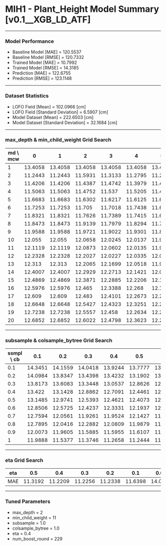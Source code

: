 # MIH1 - Plant_Height Model Summary [v0.1__XGB_LD_ATF]

***

### Model Performance

- Baseline Model [MAE] = 120.5537
- Baseline Model [RMSE] = 120.7332
- Trained Model [MAE] = 10.7992
- Trained Model [RMSE] = 14.3185
- Prediction [MAE] = 122.6755
- Prediction [RMSE] = 123.1148
***

### Dataset Statistics

- LOFO Field [Mean] = 102.0966 [cm]
- LOFO Field [Standard Deviation] = 6.5907 [cm]
- Model Dataset [Mean] = 222.6503 [cm]
- Model Dataset [Standard Deviation] = 32.1684 [cm]
***

### max_depth & min_child_weight Grid Search

|   md \ mcw |       0 |       1 |       2 |       3 |       4 |       5 |       6 |       7 |       8 |       9 |      10 |      11 |      12 |      13 |      14 |      15 |      16 |      17 |      18 |      19 |      20 |
|------------|---------|---------|---------|---------|---------|---------|---------|---------|---------|---------|---------|---------|---------|---------|---------|---------|---------|---------|---------|---------|---------|
|          1 | 13.4058 | 13.4058 | 13.4058 | 13.4058 | 13.4058 | 13.4058 | 13.4058 | 13.4058 | 13.4058 | 13.4058 | 13.4039 | 13.4039 | 13.4039 | 13.4048 | 13.4048 | 13.4048 | 13.4048 | 13.4048 | 13.4048 | 13.4048 | 13.4053 |
|          2 | 11.2443 | 11.2443 | 11.5931 | 11.3133 | 11.2795 | 11.2937 | 11.2906 | 11.3514 | 11.2267 | 11.2962 | 11.2882 | 11.2256 | 11.3232 | 11.2664 | 11.2915 | 11.2792 | 11.3138 | 11.3065 | 11.2516 | 11.42   | 11.3058 |
|          3 | 11.4206 | 11.4206 | 11.4387 | 11.4742 | 11.3979 | 11.465  | 11.371  | 11.3245 | 11.416  | 11.3771 | 11.3717 | 11.3548 | 11.2886 | 11.3774 | 11.3852 | 11.3228 | 11.3412 | 11.3013 | 11.4571 | 11.3724 | 11.3775 |
|          4 | 11.5063 | 11.5063 | 11.4752 | 11.537  | 11.5205 | 11.4875 | 11.4903 | 11.4855 | 11.4844 | 11.4982 | 11.4799 | 11.4651 | 11.5033 | 11.4507 | 11.4535 | 11.4624 | 11.4331 | 11.4612 | 11.4504 | 11.455  | 11.4567 |
|          5 | 11.6683 | 11.6683 | 11.6302 | 11.6217 | 11.6125 | 11.6067 | 11.5086 | 11.5747 | 11.5648 | 11.5267 | 11.4955 | 11.5382 | 11.4862 | 11.5711 | 11.5801 | 11.5543 | 11.5119 | 11.482  | 11.4925 | 11.524  | 11.5135 |
|          6 | 11.7253 | 11.7253 | 11.705  | 11.7018 | 11.7438 | 11.6558 | 11.6782 | 11.6782 | 11.6464 | 11.6125 | 11.5993 | 11.6112 | 11.6549 | 11.5914 | 11.634  | 11.6128 | 11.6146 | 11.5552 | 11.5832 | 11.6423 | 11.596  |
|          7 | 11.8321 | 11.8321 | 11.7626 | 11.7389 | 11.7415 | 11.6882 | 11.7165 | 11.6719 | 11.5993 | 11.6748 | 11.5856 | 11.6706 | 11.6319 | 11.6536 | 11.6451 | 11.674  | 11.6376 | 11.6052 | 11.6386 | 11.6324 | 11.5715 |
|          8 | 11.8473 | 11.8473 | 11.9139 | 11.7979 | 11.8294 | 11.7879 | 11.7886 | 11.7297 | 11.6951 | 11.7961 | 11.7203 | 11.7253 | 11.6789 | 11.699  | 11.6658 | 11.6635 | 11.703  | 11.691  | 11.6736 | 11.675  | 11.6821 |
|          9 | 11.9588 | 11.9588 | 11.9721 | 11.9022 | 11.9301 | 11.8524 | 11.818  | 11.7847 | 11.8101 | 11.8117 | 11.7904 | 11.7396 | 11.7657 | 11.709  | 11.7279 | 11.777  | 11.7227 | 11.7144 | 11.677  | 11.6726 | 11.7293 |
|         10 | 12.055  | 12.055  | 12.0658 | 12.0245 | 12.0137 | 11.9238 | 11.9079 | 11.8458 | 11.8261 | 11.8461 | 11.8398 | 11.7919 | 11.7925 | 11.7348 | 11.7516 | 11.7316 | 11.6939 | 11.7498 | 11.6798 | 11.6954 | 11.7175 |
|         11 | 12.1119 | 12.1119 | 12.0873 | 12.0602 | 12.0135 | 11.9622 | 11.881  | 11.8606 | 11.8518 | 11.8578 | 11.8293 | 11.8385 | 11.847  | 11.7849 | 11.7546 | 11.7381 | 11.7091 | 11.7517 | 11.6784 | 11.7583 | 11.6896 |
|         12 | 12.2328 | 12.2328 | 12.2027 | 12.0227 | 12.0335 | 12.0395 | 11.9695 | 11.887  | 11.8886 | 11.8976 | 11.8693 | 11.8804 | 11.8615 | 11.8518 | 11.7566 | 11.8421 | 11.7396 | 11.7417 | 11.7198 | 11.7298 | 11.7208 |
|         13 | 12.313  | 12.313  | 12.2065 | 12.1699 | 12.0518 | 11.9775 | 11.9678 | 11.9584 | 11.9307 | 11.9193 | 11.8851 | 11.8809 | 11.8096 | 11.851  | 11.8013 | 11.8395 | 11.7863 | 11.7829 | 11.7834 | 11.7876 | 11.7101 |
|         14 | 12.4007 | 12.4007 | 12.2929 | 12.2713 | 12.1421 | 12.0826 | 12.0595 | 12.0014 | 11.9421 | 11.9735 | 11.89   | 11.8997 | 11.877  | 11.8412 | 11.8312 | 11.838  | 11.7193 | 11.8087 | 11.7328 | 11.8082 | 11.7783 |
|         15 | 12.4869 | 12.4869 | 12.3871 | 12.2885 | 12.2206 | 12.1492 | 12.0742 | 11.9813 | 12.0081 | 11.9791 | 11.8444 | 11.9213 | 11.9123 | 11.8469 | 11.8297 | 11.7802 | 11.7994 | 11.8418 | 11.7794 | 11.7873 | 11.7528 |
|         16 | 12.5976 | 12.5976 | 12.465  | 12.3388 | 12.268  | 12.1578 | 12.0707 | 12.0725 | 12.0072 | 11.9536 | 11.8848 | 11.9276 | 11.8406 | 11.8446 | 11.8638 | 11.8157 | 11.7872 | 11.7968 | 11.7132 | 11.7803 | 11.7515 |
|         17 | 12.609  | 12.609  | 12.483  | 12.4101 | 12.2673 | 12.2373 | 12.1177 | 12.0554 | 12.0279 | 11.9894 | 11.9434 | 11.9179 | 11.9031 | 11.8683 | 11.8819 | 11.8321 | 11.7611 | 11.8196 | 11.7804 | 11.7719 | 11.7615 |
|         18 | 12.6648 | 12.6648 | 12.5427 | 12.4323 | 12.3251 | 12.2351 | 12.1387 | 12.0896 | 12.0331 | 12.0326 | 11.9049 | 11.9636 | 11.8684 | 11.8856 | 11.7983 | 11.8261 | 11.7488 | 11.7992 | 11.7701 | 11.8186 | 11.7468 |
|         19 | 12.7238 | 12.7238 | 12.5557 | 12.458  | 12.2634 | 12.226  | 12.1379 | 12.075  | 12.0513 | 12.0124 | 11.9281 | 12.0221 | 11.8789 | 11.8387 | 11.8324 | 11.8466 | 11.8069 | 11.7287 | 11.7816 | 11.8248 | 11.7568 |
|         20 | 12.6852 | 12.6852 | 12.6022 | 12.4798 | 12.3623 | 12.2702 | 12.1689 | 12.0845 | 12.0461 | 12.0596 | 11.9831 | 11.9735 | 11.8666 | 11.8774 | 11.8119 | 11.8596 | 11.7298 | 11.7967 | 11.8191 | 11.7872 | 11.7912 |

***

### subsample & colsample_bytree Grid Search

|   ssmpl \ cb |     0.1 |     0.2 |     0.3 |     0.4 |     0.5 |     0.6 |     0.7 |     0.8 |     0.9 |     1.0 |
|--------------|---------|---------|---------|---------|---------|---------|---------|---------|---------|---------|
|          0.1 | 14.3451 | 14.1559 | 14.0418 | 13.9244 | 13.7777 | 13.8147 | 13.8856 | 13.5789 | 14.0532 | 13.8409 |
|          0.2 | 14.0984 | 13.8347 | 13.4398 | 13.4232 | 13.1902 | 13.2187 | 12.9828 | 13.3447 | 13.0106 | 12.903  |
|          0.3 | 13.8173 | 13.6083 | 13.3448 | 13.0537 | 12.8626 | 12.6441 | 12.8173 | 12.6094 | 12.7723 | 12.4352 |
|          0.4 | 13.422  | 13.1428 | 12.8862 | 12.7091 | 12.4461 | 12.5006 | 12.5641 | 12.4303 | 12.3811 | 12.5116 |
|          0.5 | 13.1485 | 12.9741 | 12.5393 | 12.4621 | 12.4073 | 12.5447 | 12.4355 | 12.3135 | 12.3845 | 12.1582 |
|          0.6 | 12.8506 | 12.5725 | 12.4237 | 12.3331 | 12.1937 | 12.2433 | 12.2549 | 11.8792 | 12.1497 | 11.7926 |
|          0.7 | 12.7594 | 12.0561 | 11.9261 | 11.9524 | 12.1427 | 11.9974 | 11.925  | 11.8663 | 11.7646 | 11.9447 |
|          0.8 | 12.7895 | 12.0416 | 12.2882 | 12.0809 | 11.9879 | 11.9469 | 11.9688 | 11.5444 | 11.5961 | 11.5398 |
|          0.9 | 12.0073 | 11.9605 | 11.5885 | 11.5955 | 11.6107 | 11.5567 | 11.5012 | 11.6272 | 11.4438 | 11.6012 |
|          1   | 11.9888 | 11.5377 | 11.3746 | 11.2658 | 11.2444 | 11.337  | 11.3088 | 11.2799 | 11.3281 | 11.2256 |

***

### eta Grid Search

| eta   |     0.5 |     0.4 |     0.3 |     0.2 |     0.1 |    0.01 |   0.001 |
|-------|---------|---------|---------|---------|---------|---------|---------|
| MAE   | 11.3192 | 11.2209 | 11.2256 | 11.2338 | 11.6398 | 14.0279 |  81.884 |

***

### Tuned Parameters

- max_depth = 2
- min_child_weight = 11
- subsample = 1.0
- colsample_bytree = 1.0
- eta = 0.4
- num_boost_round = 229
